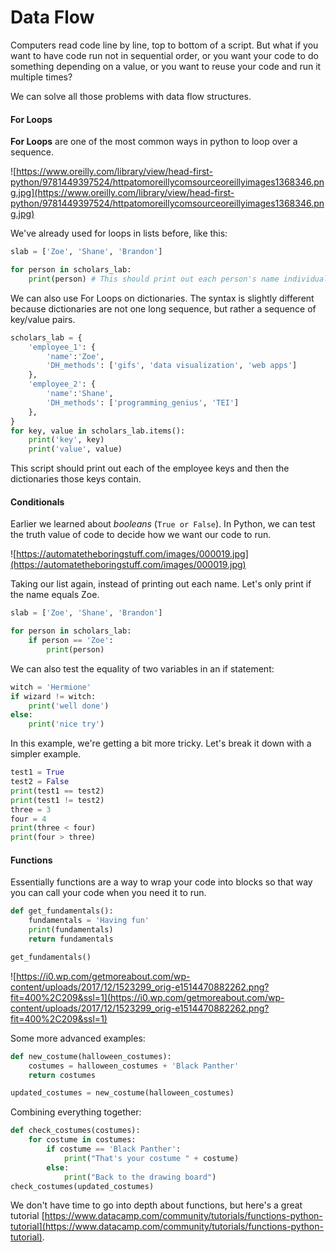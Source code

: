 # Data Flow

Computers read code line by line, top to bottom of a script. But what if you want to have code run not in sequential order, or you want your code to do something depending on a value, or you want to reuse your code and run it multiple times?

We can solve all those problems with data flow structures.

#### For Loops
**For Loops** are one of the most common ways in python to loop over a sequence. 

![https://www.oreilly.com/library/view/head-first-python/9781449397524/httpatomoreillycomsourceoreillyimages1368346.png.jpg](https://www.oreilly.com/library/view/head-first-python/9781449397524/httpatomoreillycomsourceoreillyimages1368346.png.jpg)

We've already used for loops in lists before, like this:
```python
slab = ['Zoe', 'Shane', 'Brandon']

for person in scholars_lab:
    print(person) # This should print out each person's name individually
```

We can also use For Loops on dictionaries. The syntax is slightly different because dictionaries are not one long sequence, but rather a sequence of key/value pairs.
```python
scholars_lab = {
    'employee_1': {
        'name':'Zoe',
        'DH_methods': ['gifs', 'data visualization', 'web apps']
    },
    'employee_2': {
        'name':'Shane',
        'DH_methods': ['programming_genius', 'TEI']
    },
}
for key, value in scholars_lab.items():
    print('key', key)
    print('value', value)
```
This script should print out each of the employee keys and then the dictionaries those keys contain.


#### Conditionals
Earlier we learned about *booleans* (`True or False`). In Python, we can test the truth value of code to decide how we want our code to run.

![https://automatetheboringstuff.com/images/000019.jpg](https://automatetheboringstuff.com/images/000019.jpg)

Taking our list again, instead of printing out each name. Let's only print if the name equals Zoe.
```python
slab = ['Zoe', 'Shane', 'Brandon']

for person in scholars_lab:
    if person == 'Zoe':
        print(person)
```


We can also test the equality of two variables in an if statement:
```python
witch = 'Hermione'
if wizard != witch:
    print('well done')
else:
    print('nice try')
```

In this example, we're getting a bit more tricky.
Let's break it down with a simpler example.
```python
test1 = True
test2 = False
print(test1 == test2)
print(test1 != test2)
three = 3
four = 4
print(three < four)
print(four > three)
```

#### Functions
 Essentially functions are a way to wrap your code into blocks so that way you can call your code when you need it to run.

```python
def get_fundamentals():
    fundamentals = 'Having fun'
    print(fundamentals)
    return fundamentals

get_fundamentals()
```
![https://i0.wp.com/getmoreabout.com/wp-content/uploads/2017/12/1523299_orig-e1514470882262.png?fit=400%2C209&ssl=1](https://i0.wp.com/getmoreabout.com/wp-content/uploads/2017/12/1523299_orig-e1514470882262.png?fit=400%2C209&ssl=1)

Some more advanced examples:
```python
def new_costume(halloween_costumes):
    costumes = halloween_costumes + 'Black Panther'
    return costumes

updated_costumes = new_costume(halloween_costumes)
```

Combining everything together:
```python
def check_costumes(costumes):
    for costume in costumes:
        if costume == 'Black Panther':
            print("That's your costume " + costume)
        else:
            print("Back to the drawing board")
check_costumes(updated_costumes)
```

We don't have time to go into depth about functions, but here's a great tutorial [https://www.datacamp.com/community/tutorials/functions-python-tutorial](https://www.datacamp.com/community/tutorials/functions-python-tutorial).
